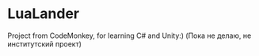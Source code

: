# LuaLander
Project from CodeMonkey, for learning C# and Unity:)
(Пока не делаю, не институтский проект)
